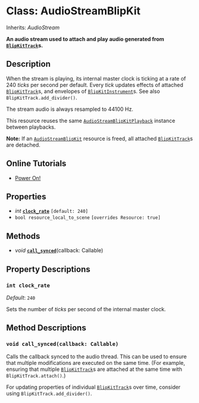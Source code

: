 # Class: AudioStreamBlipKit

Inherits: *AudioStream*

**An audio stream used to attach and play audio generated from [`BlipKitTrack`](BlipKitTrack.md)s.**

## Description

When the stream is playing, its internal master clock is ticking at a rate of 240 *ticks* per second per default. Every *tick* updates effects of attached [`BlipKitTrack`](BlipKitTrack.md)s, and envelopes of [`BlipKitInstrument`](BlipKitInstrument.md)s. See also `BlipKitTrack.add_divider()`.

The stream audio is always resampled to 44100 Hz.

This resource reuses the same [`AudioStreamBlipKitPlayback`](AudioStreamBlipKitPlayback.md) instance between playbacks.

**Note:** If an [`AudioStreamBlipKit`](AudioStreamBlipKit.md) resource is freed, all attached [`BlipKitTrack`](BlipKitTrack.md)s are detached.

## Online Tutorials

- [Power On!](https://github.com/detomon/godot-blipkit/blob/master/examples/power_on/power_on.md)

## Properties

- *int* [**`clock_rate`**](#int-clock_rate) `[default: 240]`
- `bool resource_local_to_scene` `[overrides Resource: true]`

## Methods

- *void* [**`call_synced`**](#void-call_syncedcallback-callable)(callback: Callable)

## Property Descriptions

### `int clock_rate`

*Default*: `240`

Sets the number of *ticks* per second of the internal master clock.


## Method Descriptions

### `void call_synced(callback: Callable)`

Calls the callback synced to the audio thread. This can be used to ensure that multiple modifications are executed on the same time. (For example, ensuring that multiple [`BlipKitTrack`](BlipKitTrack.md)s are attached at the same time with `BlipKitTrack.attach()`.)

For updating properties of individual [`BlipKitTrack`](BlipKitTrack.md)s over time, consider using `BlipKitTrack.add_divider()`.



